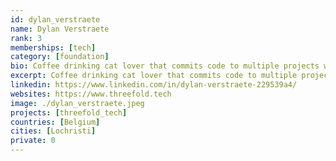 ```yaml
---
id: dylan_verstraete
name: Dylan Verstraete
rank: 3
memberships: [tech]
category: [foundation]
bio: Coffee drinking cat lover that commits code to multiple projects within the Threefold Ecosystem. Has a passion for wakeboarding and webtechnologies.
excerpt: Coffee drinking cat lover that commits code to multiple projects within the Threefold Ecosystem.
linkedin: https://www.linkedin.com/in/dylan-verstraete-229539a4/
websites: https://www.threefold.tech
image: ./dylan_verstraete.jpeg
projects: [threefold_tech]
countries: [Belgium]
cities: [Lochristi]
private: 0
---
```

